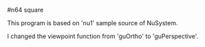 #n64 square

This program is based on 'nu1' sample source of NuSystem.  

I changed the viewpoint function from 'guOrtho' to 'guPerspective'.
